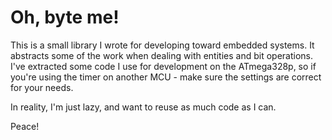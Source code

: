 # Oh, byte me!
This is a small library I wrote for developing toward embedded systems. It abstracts some of the work when dealing with entities and bit operations.
I've extracted some code I use for development on the ATmega328p, so if you're using the timer on another MCU - make sure the settings are correct
for your needs. 

In reality, I'm just lazy, and want to reuse as much code as I can.

Peace!
